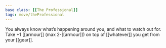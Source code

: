 ```yaml
---
base class: [[The Professional]]
tags: move/theProfessional
---
```

You always know what’s happening around you, and what to watch out for. Take +1 [[armour]] (max 2-[[armour]]) on top of [[whatever]] you get from your [[gear]].